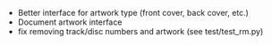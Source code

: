 - Better interface for artwork type (front cover, back cover, etc.)
- Document artwork interface
- fix removing track/disc numbers and artwork (see test/test_rm.py)
